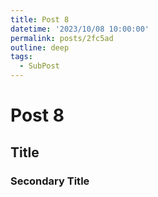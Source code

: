 ```yaml
---
title: Post 8
datetime: '2023/10/08 10:00:00'
permalink: posts/2fc5ad
outline: deep
tags:
  - SubPost
---
```


# Post 8

## Title

### Secondary Title
